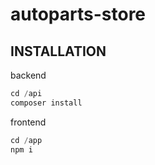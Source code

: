 autoparts-store
============================

INSTALLATION
------------

backend

```php
cd /api
composer install
```

frontend
```php
cd /app
npm i
```

